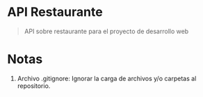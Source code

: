 # API Restaurante

> API sobre restaurante para el proyecto de desarrollo web

# Notas
1. Archivo .gitignore: Ignorar la carga de archivos y/o carpetas al repositorio.